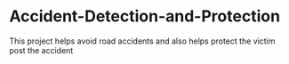 # Accident-Detection-and-Protection
This project helps avoid road accidents and also helps protect the victim post the accident 
